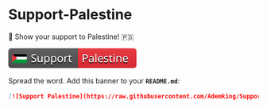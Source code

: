 # Support-Palestine

📢 Show your support to Palestine! 🇵🇸

[![Support Palestine](./Support-Palestine.svg)](https://www.map.org.uk)

Spread the word. Add this banner to your **`README.md`**:
```markdown
[![Support Palestine](https://raw.githubusercontent.com/Ademking/Support-Palestine/main/Support-Palestine.svg)](https://www.map.org.uk)
```






